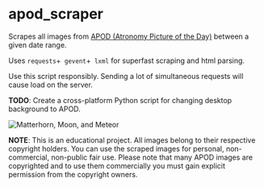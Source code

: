 # apod_scraper
Scrapes all images from [APOD (Atronomy Picture of the Day)](https://apod.nasa.gov/apod/astropix.html) between a given date range.

Uses `requests`+` gevent`+` lxml` for superfast scraping and html parsing.

Use this script responsibly. Sending a lot of simultaneous requests will cause load on the server.

**TODO**: Create a cross-platform Python script for changing desktop background to APOD.

![Matterhorn, Moon, and Meteor ](https://apod.nasa.gov/apod/image/1901/cervin1300vetter.jpg)

**NOTE**: This is an educational project. All images belong to their respective copyright holders. You can use the scraped images for personal, non-commercial, non-public fair use. Please note that many APOD images are copyrighted and to use them commercially you must gain explicit permission from the copyright owners. 
